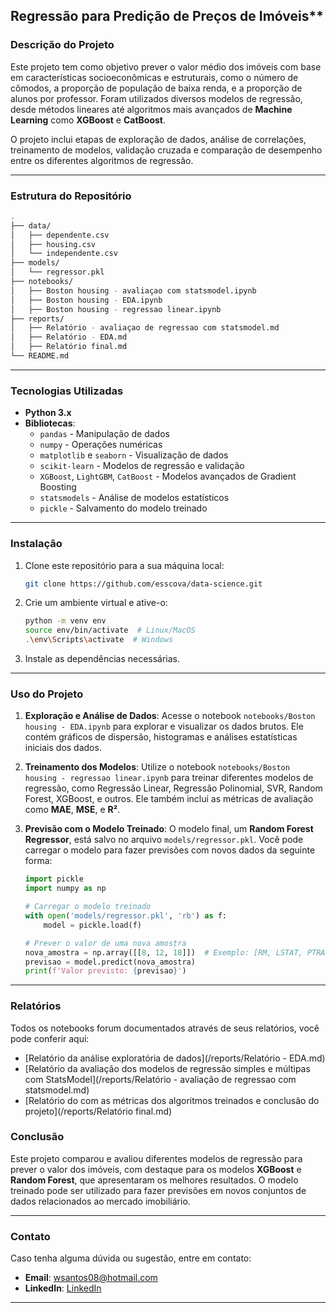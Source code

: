 ## Regressão para Predição de Preços de Imóveis**

### **Descrição do Projeto**
Este projeto tem como objetivo prever o valor médio dos imóveis com base em características socioeconômicas e estruturais, como o número de cômodos, a proporção de população de baixa renda, e a proporção de alunos por professor. Foram utilizados diversos modelos de regressão, desde métodos lineares até algoritmos mais avançados de **Machine Learning** como **XGBoost** e **CatBoost**.

O projeto inclui etapas de exploração de dados, análise de correlações, treinamento de modelos, validação cruzada e comparação de desempenho entre os diferentes algoritmos de regressão.

---

### **Estrutura do Repositório**

```bash
.
├── data/
│   ├── dependente.csv
│   ├── housing.csv
│   └── independente.csv
├── models/
│   └── regressor.pkl
├── notebooks/
│   ├── Boston housing - avaliaçao com statsmodel.ipynb
│   ├── Boston housing - EDA.ipynb
│   ├── Boston housing - regressao linear.ipynb
├── reports/
│   ├── Relatório - avaliaçao de regressao com statsmodel.md
│   ├── Relatório - EDA.md
│   ├── Relatório final.md
└── README.md

```

---

### **Tecnologias Utilizadas**

- **Python 3.x**
- **Bibliotecas**:
  - `pandas` - Manipulação de dados
  - `numpy` - Operações numéricas
  - `matplotlib` e `seaborn` - Visualização de dados
  - `scikit-learn` - Modelos de regressão e validação
  - `XGBoost`, `LightGBM`, `CatBoost` - Modelos avançados de Gradient Boosting
  - `statsmodels` - Análise de modelos estatísticos
  - `pickle` - Salvamento do modelo treinado
  
---

### **Instalação**

1. Clone este repositório para a sua máquina local:
    ```bash
    git clone https://github.com/esscova/data-science.git
    ```

2. Crie um ambiente virtual e ative-o:
    ```bash
    python -m venv env
    source env/bin/activate  # Linux/MacOS
    .\env\Scripts\activate  # Windows
    ```

3. Instale as dependências necessárias.

---

### **Uso do Projeto**

1. **Exploração e Análise de Dados**:
   Acesse o notebook `notebooks/Boston housing - EDA.ipynb` para explorar e visualizar os dados brutos. Ele contém gráficos de dispersão, histogramas e análises estatísticas iniciais dos dados.

2. **Treinamento dos Modelos**:
   Utilize o notebook `notebooks/Boston housing - regressao linear.ipynb` para treinar diferentes modelos de regressão, como Regressão Linear, Regressão Polinomial, SVR, Random Forest, XGBoost, e outros. Ele também inclui as métricas de avaliação como **MAE**, **MSE**, e **R²**.

3. **Previsão com o Modelo Treinado**:
   O modelo final, um **Random Forest Regressor**, está salvo no arquivo `models/regressor.pkl`. Você pode carregar o modelo para fazer previsões com novos dados da seguinte forma:
   
   ```python
   import pickle
   import numpy as np

   # Carregar o modelo treinado
   with open('models/regressor.pkl', 'rb') as f:
       model = pickle.load(f)

   # Prever o valor de uma nova amostra
   nova_amostra = np.array([[8, 12, 18]])  # Exemplo: [RM, LSTAT, PTRATIO]
   previsao = model.predict(nova_amostra)
   print(f'Valor previsto: {previsao}')
   ```

---

### **Relatórios**
Todos os notebooks forum documentados através de seus relatórios, você pode conferir aqui:
- [Relatório da análise exploratória de dados](/reports/Relatório - EDA.md)
- [Relatório da avaliação dos modelos de regressão simples e múltipas com StatsModel](/reports/Relatório - avaliação de regressao com statsmodel.md)
- [Relatório do com as métricas dos algoritmos treinados e conclusão do projeto](/reports/Relatório final.md)


### **Conclusão**

Este projeto comparou e avaliou diferentes modelos de regressão para prever o valor dos imóveis, com destaque para os modelos **XGBoost** e **Random Forest**, que apresentaram os melhores resultados. O modelo treinado pode ser utilizado para fazer previsões em novos conjuntos de dados relacionados ao mercado imobiliário.

---


### **Contato**

Caso tenha alguma dúvida ou sugestão, entre em contato:

- **Email**: wsantos08@hotmail.com
- **LinkedIn**: [LinkedIn](https://www.linkedin.com/in/wellington-moreira-santos)

---